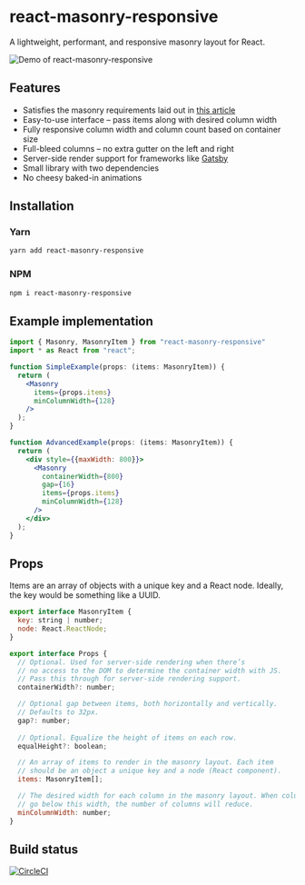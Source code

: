 # react-masonry-responsive

A lightweight, performant, and responsive masonry layout for React.

![Demo of react-masonry-responsive](https://raw.githubusercontent.com/heydovetail/react-masonry-responsive/master/img/demo.gif)

## Features

* Satisfies the masonry requirements laid out in [this article](https://regisphilibert.com/blog/2017/12/pure-css-masonry-layout-with-flexbox-grid-columns-in-2018/)
* Easy-to-use interface – pass items along with desired column width
* Fully responsive column width and column count based on container size
* Full-bleed columns – no extra gutter on the left and right
* Server-side render support for frameworks like [Gatsby](https://www.gatsbyjs.org/)
* Small library with two dependencies
* No cheesy baked-in animations

## Installation

### Yarn

```bash
yarn add react-masonry-responsive
```

### NPM

```bash
npm i react-masonry-responsive
```

## Example implementation

```jsx
import { Masonry, MasonryItem } from "react-masonry-responsive"
import * as React from "react";

function SimpleExample(props: (items: MasonryItem)) {
  return (
    <Masonry
      items={props.items}
      minColumnWidth={128}
    />
  );
}

function AdvancedExample(props: (items: MasonryItem)) {
  return (
    <div style={{maxWidth: 800}}>
      <Masonry
        containerWidth={800}
        gap={16}
        items={props.items}
        minColumnWidth={128}
      />
    </div>
  );
}
```

## Props

Items are an array of objects with a unique key and a React node. Ideally, the key would be something like a UUID.

```jsx
export interface MasonryItem {
  key: string | number;
  node: React.ReactNode;
}

export interface Props {
  // Optional. Used for server-side rendering when there’s
  // no access to the DOM to determine the container width with JS.
  // Pass this through for server-side rendering support.
  containerWidth?: number;

  // Optional gap between items, both horizontally and vertically.
  // Defaults to 32px.
  gap?: number;
  
  // Optional. Equalize the height of items on each row.
  equalHeight?: boolean;

  // An array of items to render in the masonry layout. Each item
  // should be an object a unique key and a node (React component).
  items: MasonryItem[];

  // The desired width for each column in the masonry layout. When columns
  // go below this width, the number of columns will reduce.
  minColumnWidth: number;
}
```

## Build status

[![CircleCI](https://circleci.com/gh/heydovetail/react-masonry-responsive.svg?style=svg)](https://circleci.com/gh/heydovetail/react-masonry-responsive)
